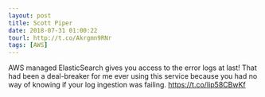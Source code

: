 ```yaml
---
layout: post
title: Scott Piper
date: 2018-07-31 01:00:22
tourl: http://t.co/Akrgmn9RNr
tags: [AWS]
---
```

AWS managed ElasticSearch gives you access to the error logs at last! That had been a deal-breaker for me ever using this service because you had no way of knowing if your log ingestion was failing. https://t.co/Iip58CBwKf